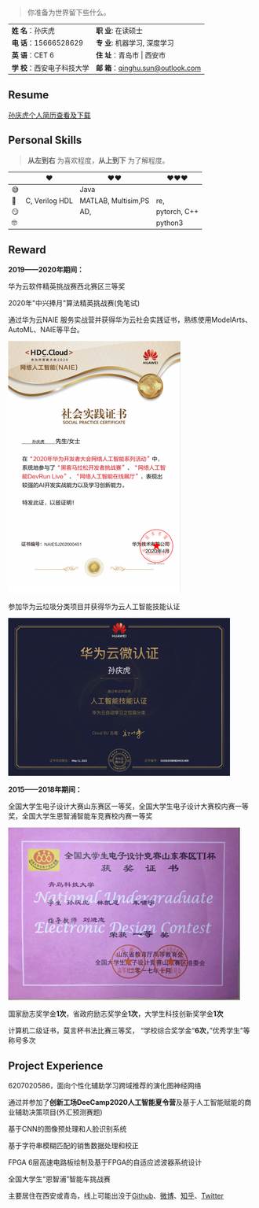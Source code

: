 > 你准备为世界留下些什么。

|                              |                                     |
| ---------------------------- | ----------------------------------- |
| **姓  名**：孙庆虎           | **职   业**:  在读硕士              |
| **电  话**：15666528629      | **专   业**:  机器学习, 深度学习    |
| **英  语**：CET 6            | **住   址**：青岛市 \| 西安市       |
| **学  校**：西安电子科技大学 | **邮   箱**：qinghu.sun@outlook.com |

## Resume

<a href="../resume/孙庆虎个人简历.pdf" target="_blank">孙庆虎个人简历查看及下载</a>

## Personal Skills

> __从左到右__ 为喜欢程度，__从上到下__ 为了解程度。

|      | ❤️              | ❤️❤️                  | ❤️❤️❤️          |
| ---- | -------------- | ------------------- | ------------ |
| 😅    |                | Java                |              |
| 🧐    | C, Verilog HDL | MATLAB, Multisim,PS | re,          |
| 😏    |                | AD,                 | pytorch, C++ |
| 🤓    |                |                     | python3      |

## Reward

**2019——2020年期间：**

华为云软件精英挑战赛西北赛区三等奖

2020年"中兴捧月"算法精英挑战赛(免笔试)

通过华为云NAIE 服务实战营并获得华为云社会实践证书，熟练使用ModelArts、AutoML、NAIE等平台。

<img src="/img/in-post/20_07/%E5%8D%8E%E4%B8%BA%E7%A4%BE%E4%BC%9A%E5%AE%9E%E8%B7%B5%E8%AF%81%E4%B9%A6.png" alt="华为社会实践证书" style="zoom:50%;" />

参加华为云垃圾分类项目并获得华为云人工智能技能认证

![image-20200714235021299](/img/in-post/20_07/image-20200714235021299.png)

**2015——2018年期间：**

全国大学生电子设计大赛山东赛区一等奖，全国大学生电子设计大赛校内赛一等奖，全国大学生恩智浦智能车竞赛校内赛一等奖

![image-20200714234951472](/img/in-post/20_07/image-20200714234951472.png)

国家励志奖学金**1次**，省政府励志奖学金**1次**，大学生科技创新奖学金**1次**

计算机二级证书，莫言杯书法比赛三等奖， “学校综合奖学金“**6次**，”优秀学生”等称号多次

## Project Experience

6207020586，面向个性化辅助学习跨域推荐的演化图神经网络

通过并参加了**创新工场DeeCamp2020人工智能夏令营**及基于人工智能赋能的商业辅助决策项目(外汇预测赛题)

基于CNN的图像预处理和人脸识别系统

基于字符串模糊匹配的销售数据处理和校正

FPGA 6层高速电路板绘制及基于FPGA的自适应滤波器系统设计

全国大学生“恩智浦”智能车挑战赛

主要居住在西安或青岛，线上可能出没于[Github](https://github.com/sunqinghu)、[微博](https://weibo.com/孙庆虎_DeepLearning)、[知乎](https://www.zhihu.com/people/Tigerking)、[Twitter](https://twitter.com/Huxpro/)

